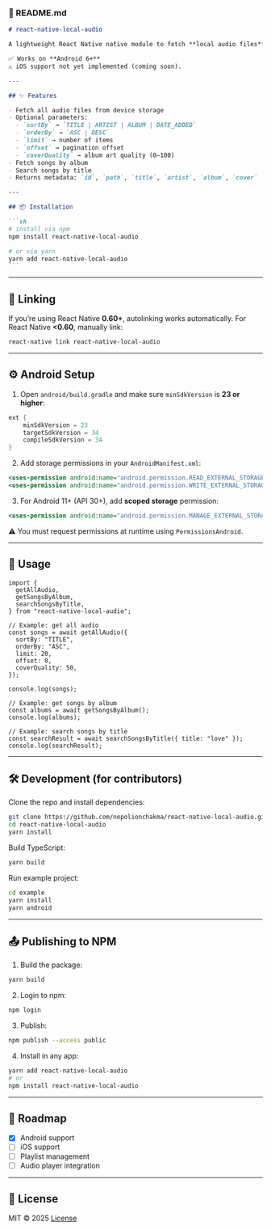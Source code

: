 ### 📖 README.md

````markdown
# react-native-local-audio

A lightweight React Native native module to fetch **local audio files** (with metadata like title, artist, album, and cover image) directly from the device storage.

✅ Works on **Android 6+**
⚠️ iOS support not yet implemented (coming soon).

---

## ✨ Features

- Fetch all audio files from device storage
- Optional parameters:
  - `sortBy` → `TITLE | ARTIST | ALBUM | DATE_ADDED`
  - `orderBy` → `ASC | DESC`
  - `limit` → number of items
  - `offset` → pagination offset
  - `coverQuality` → album art quality (0–100)
- Fetch songs by album
- Search songs by title
- Returns metadata: `id`, `path`, `title`, `artist`, `album`, `cover`

---

## 📦 Installation

```sh
# install via npm
npm install react-native-local-audio

# or via yarn
yarn add react-native-local-audio
```
````

---

## 🔗 Linking

If you’re using React Native **0.60+**, autolinking works automatically.
For React Native **<0.60**, manually link:

```sh
react-native link react-native-local-audio
```

---

## ⚙️ Android Setup

1. Open `android/build.gradle` and make sure `minSdkVersion` is **23 or higher**:

```gradle
ext {
    minSdkVersion = 23
    targetSdkVersion = 34
    compileSdkVersion = 34
}
```

2. Add storage permissions in your `AndroidManifest.xml`:

```xml
<uses-permission android:name="android.permission.READ_EXTERNAL_STORAGE" />
<uses-permission android:name="android.permission.WRITE_EXTERNAL_STORAGE" android:maxSdkVersion="29"/>
```

3. For Android 11+ (API 30+), add **scoped storage** permission:

```xml
<uses-permission android:name="android.permission.MANAGE_EXTERNAL_STORAGE" tools:ignore="ScopedStorage"/>
```

⚠️ You must request permissions at runtime using `PermissionsAndroid`.

---

## 🚀 Usage

```tsx
import {
  getAllAudio,
  getSongsByAlbum,
  searchSongsByTitle,
} from "react-native-local-audio";

// Example: get all audio
const songs = await getAllAudio({
  sortBy: "TITLE",
  orderBy: "ASC",
  limit: 20,
  offset: 0,
  coverQuality: 50,
});

console.log(songs);

// Example: get songs by album
const albums = await getSongsByAlbum();
console.log(albums);

// Example: search songs by title
const searchResult = await searchSongsByTitle({ title: "love" });
console.log(searchResult);
```

---

## 🛠 Development (for contributors)

Clone the repo and install dependencies:

```sh
git clone https://github.com/nepolionchakma/react-native-local-audio.git
cd react-native-local-audio
yarn install
```

Build TypeScript:

```sh
yarn build
```

Run example project:

```sh
cd example
yarn install
yarn android
```

---

## 📤 Publishing to NPM

1. Build the package:

```sh
yarn build
```

2. Login to npm:

```sh
npm login
```

3. Publish:

```sh
npm publish --access public
```

4. Install in any app:

```sh
yarn add react-native-local-audio
# or
npm install react-native-local-audio
```

---

## 📌 Roadmap

- [x] Android support
- [ ] iOS support
- [ ] Playlist management
- [ ] Audio player integration

---

## 📄 License

MIT © 2025
[License](https://github.com/nepolionchakma/react-native-local-audio/blob/main/LICENSE)
